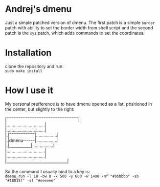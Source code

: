 # Andrej's dmenu
Just a simple patched version of dmenu. The first patch is a simple ```border``` patch with ability to set the border width from shell script and the second patch is the ```xyz``` patch, which adds commands to set the coordinates.
# Installation
clone the repository and run:<br/>
```sudo make install```
# How I use it
My personal prefference is to have dmenu opened as a list, positioned in the center, but slightly to the right:<br/>
<br/>
|‾‾‾‾‾‾‾‾‾‾‾‾‾‾‾‾‾‾‾‾‾‾‾‾‾‾‾‾‾‾‾|<br/>
|...............................|<br/>
|...............................|<br/>
|.|‾‾‾‾‾‾‾‾‾‾‾|.................|<br/>
|.|dmenu------|.................|<br/>
|.|___________|.................|<br/>
|...............................|<br/>
|...............................|<br/>
|_______________________________|<br/>
<br/>
So the command I usually bind to a key is:<br/>
```dmenu_run -l 10 -bw 8 -x 500 -y 800 -w 1400 -nf "#bbbbbb" -sb "#18815f" -sf "#eeeeee"```
